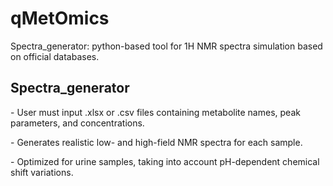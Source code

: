 # qMetOmics



Spectra\_generator: python-based tool for 1H NMR spectra simulation based on official databases. 



## Spectra_generator

\- User must input .xlsx or .csv files containing metabolite names, peak parameters, and concentrations.



\- Generates realistic low- and high-field NMR spectra for each sample.



\- Optimized for urine samples, taking into account pH-dependent chemical shift variations.

